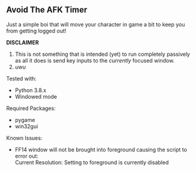 ## Avoid The AFK Timer
Just a simple boi that will move your character in game a bit to keep you from getting logged out!

**DISCLAIMER**  
1. This is not something that is  intended (yet) to run completely passively as all it does is send key 
inputs to the *currently* focused window.
2. *uwu*   

Tested with:
* Python 3.8.x
* Windowed mode

Required Packages:
* pygame
* win32gui

Known Issues:
* FF14 window will not be brought into foreground causing the script to error out:  
Current Resolution: Setting to foreground is currently disabled